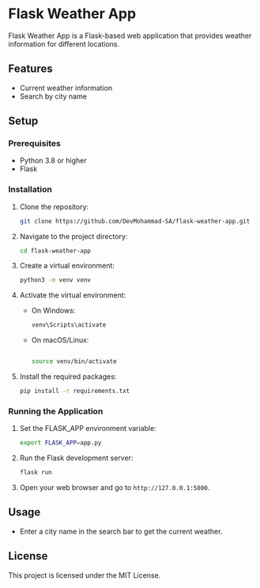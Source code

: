 # Flask Weather App

Flask Weather App is a Flask-based web application that provides weather information for different locations.

## Features

- Current weather information
- Search by city name

## Setup

### Prerequisites

- Python 3.8 or higher
- Flask

### Installation

1. Clone the repository:

   ```bash
   git clone https://github.com/DevMohammad-SA/flask-weather-app.git
   ```

2. Navigate to the project directory:

   ```bash
   cd flask-weather-app
   ```

3. Create a virtual environment:

   ```bash
   python3 -m venv venv
   ```

4. Activate the virtual environment:

   - On Windows:

     ```bash
     venv\Scripts\activate
     ```

   - On macOS/Linux:

     ```bash

     source venv/bin/activate
     ```

5. Install the required packages:

   ```bash
   pip install -r requirements.txt
   ```

### Running the Application

1. Set the FLASK_APP environment variable:

   ```bash
   export FLASK_APP=app.py
   ```

2. Run the Flask development server:

   ```bash
   flask run
   ```

3. Open your web browser and go to `http://127.0.0.1:5000`.

## Usage

- Enter a city name in the search bar to get the current weather.

## License

This project is licensed under the MIT License.
